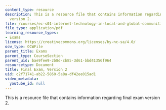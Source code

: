 ```yaml
---
content_type: resource
description: This is a resource file that contains information regarding final exam
  version 2.
file: /courses/ec-s01-internet-technology-in-local-and-global-communities-spring-2005-summer-2005/c2f71741ab2258605a8adf42ee015ad1_MITEC_S01S05_final_v2.pdf
file_type: application/pdf
learning_resource_types:
- Exams
license: https://creativecommons.org/licenses/by-nc-sa/4.0/
ocw_type: OCWFile
parent_title: Exams
parent_type: CourseSection
parent_uid: bae9fee9-2b8d-cb85-3d61-bbd41356f964
resourcetype: Document
title: Final Exam, Version 2
uid: c2f71741-ab22-5860-5a8a-df42ee015ad1
video_metadata:
  youtube_id: null
---
```

This is a resource file that contains information regarding final exam version 2.
